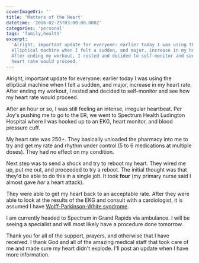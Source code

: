 ```yaml
---
coverImageUri: ''
title: 'Matters of the Heart'
datetime: '2016-02-25T03:00:00.000Z'
categories: 'personal'
tags: 'family,health'
excerpt:
  'Alright, important update for everyone: earlier today I was using the
  elliptical machine when I felt a sudden, and major, increase in my heart rate.
  After ending my workout, I rested and decided to self-monitor and see how my
  heart rate would proceed.'
---
```


Alright, important update for everyone: earlier today I was using the elliptical
machine when I felt a sudden, and major, increase in my heart rate. After ending
my workout, I rested and decided to self-monitor and see how my heart rate would
proceed.

After an hour or so, I was still feeling an intense, irregular heartbeat. Per
Joy's pushing me to go to the ER, we went to Spectrum Health Ludington Hospital
where I was hooked up to an EKG, heart monitor, and blood pressure cuff.

My heart rate was 250+. They basically unloaded the pharmacy into me to try and
get my rate and rhythm under control (5 to 6 medications at multiple doses).
They had no effect on my condition.

Next step was to send a shock and try to reboot my heart. They wired me up, put
me out, and proceeded to try a reboot. The initial thought was that they'd be
able to do this in a single jolt. It took **four** (my primary nurse said I
almost gave _her_ a heart attack).

They were able to get my heart back to an acceptable rate. After they were able
to look at the results of the EKG and consult with a cardiologist, it is assumed
I have
[Wolff-Parkinson-White syndrome](https://en.wikipedia.org/wiki/Wolff%E2%80%93Parkinson%E2%80%93White_syndrome).

I am currently headed to Spectrum in Grand Rapids via ambulance. I will be
seeing a specialist and will most likely have a procedure done tomorrow.

Thank you for all of the support, prayers, and otherwise that I have received. I
thank God and all of the amazing medical staff that took care of me and made
sure my heart didn't explode. I'll post an update when I have more information.

